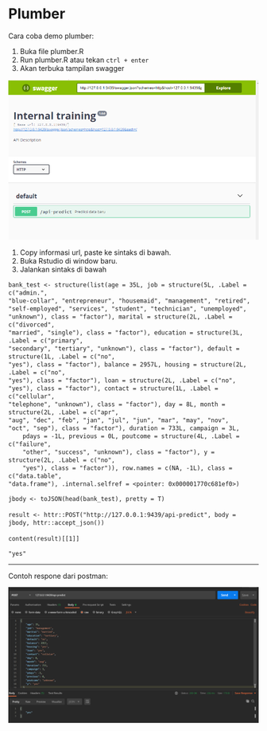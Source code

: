 # Plumber

Cara coba demo plumber:

1. Buka file plumber.R
2. Run plumber.R atau tekan `ctrl + enter`
3. Akan terbuka tampilan swagger

![](img/swagger.png)

1. Copy informasi url, paste ke sintaks di bawah.
2. Buka Rstudio di window baru.
3. Jalankan sintaks di bawah
   
```
bank_test <- structure(list(age = 35L, job = structure(5L, .Label = c("admin.", 
"blue-collar", "entrepreneur", "housemaid", "management", "retired", 
"self-employed", "services", "student", "technician", "unemployed", 
"unknown"), class = "factor"), marital = structure(2L, .Label = c("divorced", 
"married", "single"), class = "factor"), education = structure(3L, .Label = c("primary", 
"secondary", "tertiary", "unknown"), class = "factor"), default = structure(1L, .Label = c("no", 
"yes"), class = "factor"), balance = 2957L, housing = structure(2L, .Label = c("no", 
"yes"), class = "factor"), loan = structure(2L, .Label = c("no", 
"yes"), class = "factor"), contact = structure(1L, .Label = c("cellular", 
"telephone", "unknown"), class = "factor"), day = 8L, month = structure(2L, .Label = c("apr", 
"aug", "dec", "feb", "jan", "jul", "jun", "mar", "may", "nov", 
"oct", "sep"), class = "factor"), duration = 733L, campaign = 3L, 
    pdays = -1L, previous = 0L, poutcome = structure(4L, .Label = c("failure", 
    "other", "success", "unknown"), class = "factor"), y = structure(2L, .Label = c("no", 
    "yes"), class = "factor")), row.names = c(NA, -1L), class = c("data.table", 
"data.frame"), .internal.selfref = <pointer: 0x000001770c681ef0>)
```

```
jbody <- toJSON(head(bank_test), pretty = T)

result <- httr::POST("http://127.0.0.1:9439/api-predict", body = jbody, httr::accept_json())

content(result)[[1]]
```

```
"yes"
```

---

Contoh respone dari postman:

![](img/postman-request.png)